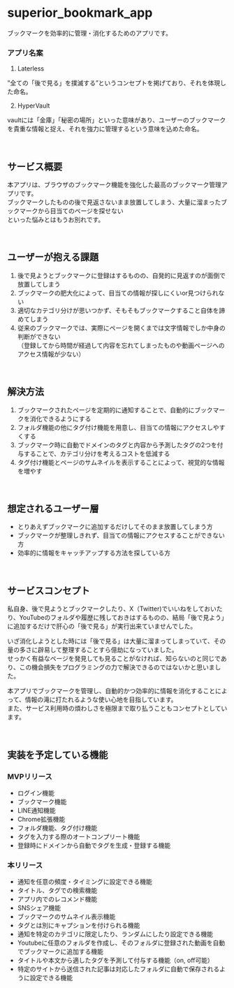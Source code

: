 # superior_bookmark_app

ブックマークを効率的に管理・消化するためのアプリです。

### アプリ名案
1. Laterless

”全ての「後で見る」を撲滅する”というコンセプトを掲げており、それを体現した命名。

2. HyperVault

vaultには「金庫」「秘密の場所」といった意味があり、ユーザーのブックマークを貴重な情報と捉え、それを強力に管理するという意味を込めた命名。

<br/>

## サービス概要
本アプリは、ブラウザのブックマーク機能を強化した最高のブックマーク管理アプリです。<br/>
ブックマークしたものの後で見返さないまま放置してしまう、大量に溜まったブックマークから目当てのページを探せない<br/>
といった悩みとはもうお別れです。

<br/>

## ユーザーが抱える課題
1. 後で見ようとブックマークに登録はするものの、自発的に見返すのが面倒で放置してしまう
2. ブックマークの肥大化によって、目当ての情報が探しにくいor見つけられない
3. 適切なカテゴリ分けが思いつかず、そもそもブックマークすること自体を諦めてしまう
4. 従来のブックマークでは、実際にページを開くまでは文字情報でしか中身の判断ができない<br/>
   （登録してから時間が経過して内容を忘れてしまったものや動画ページへのアクセス情報が少ない）

<br/>

## 解決方法
1. ブックマークされたページを定期的に通知することで、自動的にブックマークを消化できるようにする
2. フォルダ機能の他にタグ付け機能を用意し、目当ての情報にアクセスしやすくする
3. ブックマーク時に自動でドメインのタグと内容から予測したタグの2つを付与することで、カテゴリ分けを考えるコストを低減する
4. タグ付け機能とページのサムネイルを表示することによって、視覚的な情報を増やす

<br/>

## 想定されるユーザー層
- とりあえずブックマークに追加するだけしてそのまま放置してしまう方
- ブックマークが整理しきれず、目当ての情報にアクセスすることができない方
- 効率的に情報をキャッチアップする方法を探している方

<br/>

## サービスコンセプト
私自身、後で見ようとブックマークしたり、X（Twitter)でいいねをしておいたり、YouTubeのフォルダや履歴に残しておきはするものの、結局「後で見よう」に追加するだけで肝心の「後で見る」が実行出来ていませんでした。<br/>

いざ消化しようとした時には「後で見る」は大量に溜まってしまっていて、その量の多さに辟易して整理することすら億劫になっていました。<br/>
せっかく有益なページを発見しても見ることがなければ、知らないのと同じであり、この機会損失をプログラミングの力で解決できるのではないかと思いました。<br/>

本アプリでブックマークを管理し、自動的かつ効率的に情報を消化することによって、情報の滝に打たれるような使い心地を目指しています。<br/>
また、サービス利用時の煩わしさを極限まで取り払うこともコンセプトとしています。

<br/>

## 実装を予定している機能
### MVPリリース

- ログイン機能
- ブックマーク機能
- LINE通知機能
- Chrome拡張機能
- フォルダ機能、タグ付け機能
- タグを入力する際のオートコンプリート機能
- 登録時にドメインから自動でタグを生成・登録する機能

### 本リリース
- 通知を任意の頻度・タイミングに設定できる機能
- タイトル、タグでの検索機能
- アプリ内でのレコメンド機能
- SNSシェア機能
- ブックマークのサムネイル表示機能
- タグとは別にキャプションを付けられる機能
- 通知を特定のカテゴリに限定したり、ランダムにしたり設定できる機能
- Youtubeに任意のフォルダを作成し、そのフォルダに登録された動画を自動でブックマークに追加する機能
- タイトルや本文から適したタグを予測して付与する機能（on, off可能）
- 特定のサイトから送信された記事は対応したフォルダに自動で保存されるように設定できる機能

